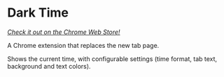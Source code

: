 # Dark Time

_[Check it out on the Chrome Web Store!](https://chrome.google.com/webstore/detail/dark-time/ofmngaeacndglijmheklbcnbjfdcohke)_

A Chrome extension that replaces the new tab page.

Shows the current time, with configurable settings (time format, tab text, background and text colors).
